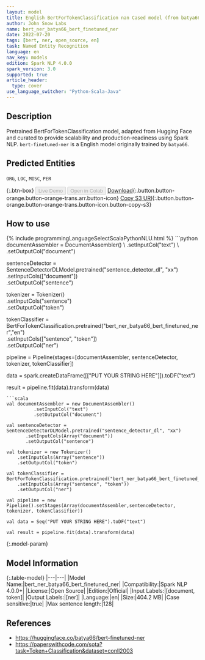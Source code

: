 ```yaml
---
layout: model
title: English BertForTokenClassification nan Cased model (from batya66)
author: John Snow Labs
name: bert_ner_batya66_bert_finetuned_ner
date: 2022-07-20
tags: [bert, ner, open_source, en]
task: Named Entity Recognition
language: en
nav_key: models
edition: Spark NLP 4.0.0
spark_version: 3.0
supported: true
article_header:
  type: cover
use_language_switcher: "Python-Scala-Java"
---
```


## Description

Pretrained BertForTokenClassification model, adapted from Hugging Face and curated to provide scalability and production-readiness using Spark NLP. `bert-finetuned-ner` is a English model originally trained by `batya66`.

## Predicted Entities

`ORG`, `LOC`, `MISC`, `PER`

{:.btn-box}
<button class="button button-orange" disabled>Live Demo</button>
<button class="button button-orange" disabled>Open in Colab</button>
[Download](https://s3.amazonaws.com/auxdata.johnsnowlabs.com/public/models/bert_ner_batya66_bert_finetuned_ner_en_4.0.0_3.0_1658322741740.zip){:.button.button-orange.button-orange-trans.arr.button-icon}
[Copy S3 URI](s3://auxdata.johnsnowlabs.com/public/models/bert_ner_batya66_bert_finetuned_ner_en_4.0.0_3.0_1658322741740.zip){:.button.button-orange.button-orange-trans.button-icon.button-copy-s3}

## How to use



<div class="tabs-box" markdown="1">
{% include programmingLanguageSelectScalaPythonNLU.html %}
```python
documentAssembler = DocumentAssembler() \
        .setInputCol("text") \
        .setOutputCol("document")

sentenceDetector = SentenceDetectorDLModel.pretrained("sentence_detector_dl", "xx")\
       .setInputCols(["document"])\
       .setOutputCol("sentence")

tokenizer = Tokenizer() \
    .setInputCols("sentence") \
    .setOutputCol("token")

tokenClassifier = BertForTokenClassification.pretrained("bert_ner_batya66_bert_finetuned_ner","en") \
    .setInputCols(["sentence", "token"]) \
    .setOutputCol("ner")

pipeline = Pipeline(stages=[documentAssembler, sentenceDetector, tokenizer, tokenClassifier])

data = spark.createDataFrame([["PUT YOUR STRING HERE"]]).toDF("text")

result = pipeline.fit(data).transform(data)
```
```scala
val documentAssembler = new DocumentAssembler() 
          .setInputCol("text") 
          .setOutputCol("document")

val sentenceDetector = SentenceDetectorDLModel.pretrained("sentence_detector_dl", "xx")
       .setInputCols(Array("document"))
       .setOutputCol("sentence")

val tokenizer = new Tokenizer() 
    .setInputCols(Array("sentence"))
    .setOutputCol("token")

val tokenClassifier = BertForTokenClassification.pretrained("bert_ner_batya66_bert_finetuned_ner","en") 
    .setInputCols(Array("sentence", "token")) 
    .setOutputCol("ner")

val pipeline = new Pipeline().setStages(Array(documentAssembler,sentenceDetector, tokenizer, tokenClassifier))

val data = Seq("PUT YOUR STRING HERE").toDF("text")

val result = pipeline.fit(data).transform(data)
```
</div>

{:.model-param}
## Model Information

{:.table-model}
|---|---|
|Model Name:|bert_ner_batya66_bert_finetuned_ner|
|Compatibility:|Spark NLP 4.0.0+|
|License:|Open Source|
|Edition:|Official|
|Input Labels:|[document, token]|
|Output Labels:|[ner]|
|Language:|en|
|Size:|404.2 MB|
|Case sensitive:|true|
|Max sentence length:|128|

## References

- https://huggingface.co/batya66/bert-finetuned-ner
- https://paperswithcode.com/sota?task=Token+Classification&dataset=conll2003